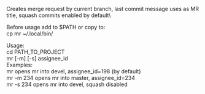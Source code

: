 Creates merge request by current branch, last commit message uses as MR title, squash commits enabled by default\

Before usage add to $PATH or copy to:\
cp mr ~/.local/bin/

Usage:\
cd PATH_TO_PROJECT\
mr [-m] [-s] assignee_id\
Examples:\
mr          opens mr into devel, assignee_id=198 (by default)\
mr -m 234   opens mr into master, assignee_id=234\
mr -s 234   opens mr into devel, squash disabled
